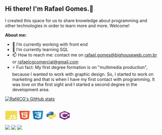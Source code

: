 ## Hi there! I'm Rafael Gomes.👋

I created this space for us to share knowledge about programming and other technologies in order to learn more and more. Welcome!

<b>About me:</b>

- 🔭 I’m currently working with front end 
- 🌱 I’m currently learning SQL
- 📫 How to reach me: contact me on rafael.gomes@bighouseweb.com.br or rafaelcgcomercial@gmail.com
- ⚡ Fun fact: My first degree formation is on "multimedia production", because I wanted to work with graphic design. So, I started to work on marketing and that is when I have my first contact with programming. It was love on the first sight and I started a second degree in the development area.

[![Raf4CG's GitHub stats](https://github-readme-stats.vercel.app/api?username=Raf4CG)](https://github.com/Raf4CG/github-readme-stats&count_private=true&show_icons=true&theme=dark)


<div style="display: inline_block"><br>
  <img align="center" alt="Rafa-Js" height="30" width="40" src="https://raw.githubusercontent.com/devicons/devicon/master/icons/javascript/javascript-plain.svg">
  <img align="center" alt="Rafa-HTML" height="30" width="40" src="https://raw.githubusercontent.com/devicons/devicon/master/icons/html5/html5-original.svg">
  <img align="center" alt="Rafa-CSS" height="30" width="40" src="https://raw.githubusercontent.com/devicons/devicon/master/icons/css3/css3-original.svg">
  <img align="center" alt="Rafa-Python" height="30" width="40" src="https://raw.githubusercontent.com/devicons/devicon/master/icons/python/python-original.svg">
  <img align="center" alt="Rafa-Csharp" height="30" width="40" src="https://raw.githubusercontent.com/devicons/devicon/master/icons/csharp/csharp-original.svg">
  <!-- <img align="right" alt="Raf4CG-pic" height="150" style="border-radius:50px;" src="https://avatars.githubusercontent.com/u/123668237?v=4> -->
</div>

  <br>
 
<div> 
  <a href="https://www.instagram.com/raf4_cg/" target="_blank"><img src="https://img.shields.io/badge/-Instagram-%23E4405F?style=for-the-badge&logo=instagram&logoColor=white" target="_blank"></a>
 <!-- <a href="https://discord.gg/wagxzStdcR" target="_blank"><img src="https://img.shields.io/badge/Discord-7289DA?style=for-the-badge&logo=discord&logoColor=white" target="_blank"></a> --> 
  <a href = "mailto:rafael.gomes@bighouseweb.com.br"><img src="https://img.shields.io/badge/-Gmail-%23333?style=for-the-badge&logo=gmail&logoColor=white" target="_blank"></a>
  <a href="https://www.linkedin.com/in/rafael-c-gomes/" target="_blank"><img src="https://img.shields.io/badge/-LinkedIn-%230077B5?style=for-the-badge&logo=linkedin&logoColor=white" target="_blank"></a> 
  
</div>
